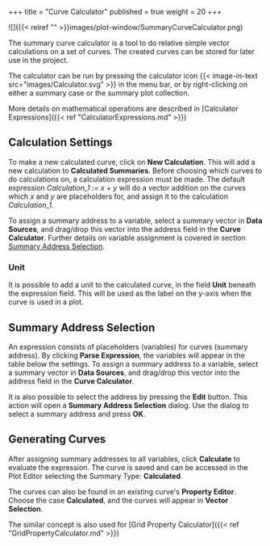 +++
title = "Curve Calculator"
published = true
weight = 20
+++

![]({{< relref "" >}}images/plot-window/SummaryCurveCalculator.png)

The summary curve calculator is a tool to do relative simple vector calculations on a set of curves. The created curves can be stored for later use in the project.

The calculator can be run by pressing the calculator icon {{< image-in-text src="images/Calculator.svg" >}} in the menu bar, or by right-clicking on either a summary case or the summary plot collection.

More details on mathematical operations are described in [Calculator Expressions]({{< ref "CalculatorExpressions.md" >}})

## Calculation Settings
To make a new calculated curve, click on **New Calculation**. This will add a new calculation to **Calculated Summaries**. Before choosing which curves to do calculations on, a calculation expression must be made. The default expression *Calculation_1 := x + y* will do a vector addition on the curves which *x* and *y* are placeholders for, and assign it to the calculation *Calculation_1*. 

To assign a summary address to a variable, select a summary vector in **Data Sources**, and drag/drop this vector into the address field in the **Curve Calculator**. Further details on variable assignment is covered in section [Summary Address Selection](#summary-address-selection). 

### Unit
It is possible to add a unit to the calculated curve, in the field **Unit** beneath the expression field. This will be used as the label on the y-axis when the curve is used in a plot.

## Summary Address Selection
An expression consists of placeholders (variables) for curves (summary address). By clicking **Parse Expression**, the variables will appear in the table below the settings. To assign a summary address to a variable, select a summary vector in **Data Sources**, and drag/drop this vector into the address field in the **Curve Calculator**.

It is also possible to select the address by pressing the **Edit** button. This action will open a **Summary Address Selection** dialog. Use the dialog to select a summary address and press **OK**.

## Generating Curves
After assigning summary addresses to all variables, click **Calculate** to evaluate the expression. The curve is saved and can be accessed in the Plot Editor selecting the Summary Type: **Calculated**.

The curves can also be found in an existing curve's **Property Editor**. Choose the case **Calculated**, and the curves will appear in **Vector Selection**.


The similar concept is also used for [Grid Property Calculator]({{< ref "GridPropertyCalculator.md" >}})